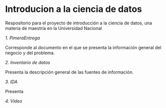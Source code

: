 # Introducion a la ciencia de datos

Respositorio para el proyecto de introducción a la ciencia de datos, una materia de maestría en la Universidad Nacional

*1. PimeraEntrega*

  Corresponde al documento en el que se presenta la información general del negocio y del problema.

*2. Inventario de datos*

  Presenta la descripción general de las fuentes de información.

*3. IDA*

  Presenta 

*4. Video*
